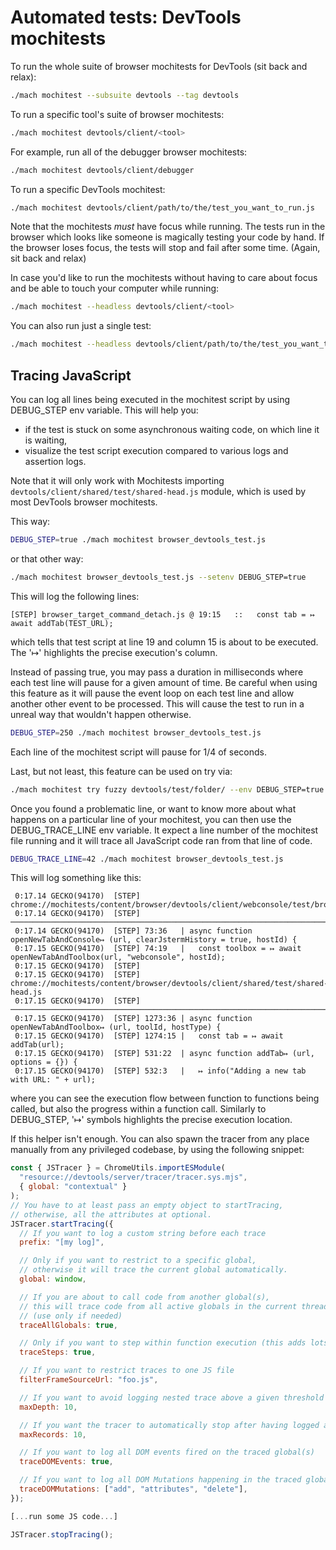 # Automated tests: DevTools mochitests

To run the whole suite of browser mochitests for DevTools (sit back and relax):

```bash
./mach mochitest --subsuite devtools --tag devtools
```
To run a specific tool's suite of browser mochitests:

```bash
./mach mochitest devtools/client/<tool>
```

For example, run all of the debugger browser mochitests:

```bash
./mach mochitest devtools/client/debugger
```
To run a specific DevTools mochitest:

```bash
./mach mochitest devtools/client/path/to/the/test_you_want_to_run.js
```
Note that the mochitests *must* have focus while running. The tests run in the browser which looks like someone is magically testing your code by hand. If the browser loses focus, the tests will stop and fail after some time. (Again, sit back and relax)

In case you'd like to run the mochitests without having to care about focus and be able to touch your computer while running:

```bash
./mach mochitest --headless devtools/client/<tool>
```

You can also run just a single test:

```bash
./mach mochitest --headless devtools/client/path/to/the/test_you_want_to_run.js
```

## Tracing JavaScript

You can log all lines being executed in the mochitest script by using DEBUG_STEP env variable.
This will help you:
 * if the test is stuck on some asynchronous waiting code, on which line it is waiting,
 * visualize the test script execution compared to various logs and assertion logs.

Note that it will only work with Mochitests importing `devtools/client/shared/test/shared-head.js` module,
which is used by most DevTools browser mochitests.

This way:
```bash
DEBUG_STEP=true ./mach mochitest browser_devtools_test.js
```
or that other way:
```bash
./mach mochitest browser_devtools_test.js --setenv DEBUG_STEP=true
```
This will log the following lines:
```
[STEP] browser_target_command_detach.js @ 19:15   ::   const tab = ↦ await addTab(TEST_URL);
```
which tells that test script at line 19 and column 15 is about to be executed.
The '↦' highlights the precise execution's column.

Instead of passing true, you may pass a duration in milliseconds where each test line will pause for a given amount of time.
Be careful when using this feature as it will pause the event loop on each test line and allow another other event to be processed.
This will cause the test to run in a unreal way that wouldn't happen otherwise.

```bash
DEBUG_STEP=250 ./mach mochitest browser_devtools_test.js
```
Each line of the mochitest script will pause for 1/4 of seconds.

Last, but not least, this feature can be used on try via:
```bash
./mach mochitest try fuzzy devtools/test/folder/ --env DEBUG_STEP=true
```

Once you found a problematic line, or want to know more about what happens on a particular line of your mochitest,
you can then use the DEBUG_TRACE_LINE env variable.
It expect a line number of the mochitest file running and it will trace all JavaScript code ran from that line of code.

```bash
DEBUG_TRACE_LINE=42 ./mach mochitest browser_devtools_test.js
```
This will log something like this:
```
 0:17.14 GECKO(94170)  [STEP] chrome://mochitests/content/browser/devtools/client/webconsole/test/browser/head.js
 0:17.14 GECKO(94170)  [STEP] ───────────────────────────────────────────────────────────────────────────────────
 0:17.14 GECKO(94170)  [STEP] 73:36   | async function openNewTabAndConsole↦ (url, clearJstermHistory = true, hostId) {
 0:17.15 GECKO(94170)  [STEP] 74:19   |   const toolbox = ↦ await openNewTabAndToolbox(url, "webconsole", hostId);
 0:17.15 GECKO(94170)  [STEP]
 0:17.15 GECKO(94170)  [STEP] chrome://mochitests/content/browser/devtools/client/shared/test/shared-head.js
 0:17.15 GECKO(94170)  [STEP] ──────────────────────────────────────────────────────────────────────────────
 0:17.15 GECKO(94170)  [STEP] 1273:36 | async function openNewTabAndToolbox↦ (url, toolId, hostType) {
 0:17.15 GECKO(94170)  [STEP] 1274:15 |   const tab = ↦ await addTab(url);
 0:17.15 GECKO(94170)  [STEP] 531:22  | async function addTab↦ (url, options = {}) {
 0:17.15 GECKO(94170)  [STEP] 532:3   |   ↦ info("Adding a new tab with URL: " + url);
```
where you can see the execution flow between function to functions being called, but also the progress within a function call.
Similarly to DEBUG_STEP, '↦' symbols highlights the precise execution location.

If this helper isn't enough. You can also spawn the tracer from any place manually from any privileged codebase, by using the following snippet:
```js
const { JSTracer } = ChromeUtils.importESModule(
  "resource://devtools/server/tracer/tracer.sys.mjs",
  { global: "contextual" }
);
// You have to at least pass an empty object to startTracing,
// otherwise, all the attributes at optional.
JSTracer.startTracing({
  // If you want to log a custom string before each trace
  prefix: "[my log]",

  // Only if you want to restrict to a specific global,
  // otherwise it will trace the current global automatically.
  global: window,

  // If you are about to call code from another global(s),
  // this will trace code from all active globals in the current thread.
  // (use only if needed)
  traceAllGlobals: true,

  // Only if you want to step within function execution (this adds lots of additional traces!)
  traceSteps: true,

  // If you want to restrict traces to one JS file
  filterFrameSourceUrl: "foo.js",

  // If you want to avoid logging nested trace above a given threshold
  maxDepth: 10,

  // If you want the tracer to automatically stop after having logged a given amount of traces
  maxRecords: 10,

  // If you want to log all DOM events fired on the traced global(s)
  traceDOMEvents: true,

  // If you want to log all DOM Mutations happening in the traced global(s)
  traceDOMMutations: ["add", "attributes", "delete"],
});

[...run some JS code...]

JSTracer.stopTracing();
```

